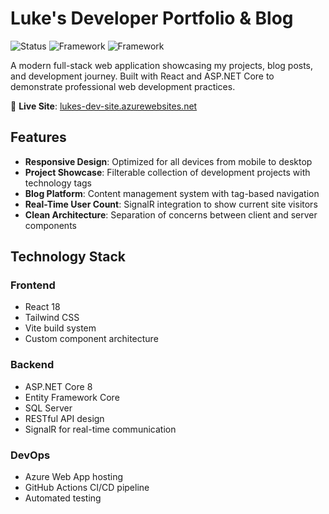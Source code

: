 # Luke's Developer Portfolio & Blog

![Status](https://img.shields.io/badge/status-live-brightgreen)
![Framework](https://img.shields.io/badge/frontend-React-blue)
![Framework](https://img.shields.io/badge/backend-.NET-purple)

A modern full-stack web application showcasing my projects, blog posts, and development journey. Built with React and ASP.NET Core to demonstrate professional web development practices.

🔗 **Live Site**: [lukes-dev-site.azurewebsites.net](https://lukes-dev-site.azurewebsites.net)

## Features

- **Responsive Design**: Optimized for all devices from mobile to desktop
- **Project Showcase**: Filterable collection of development projects with technology tags
- **Blog Platform**: Content management system with tag-based navigation
- **Real-Time User Count**: SignalR integration to show current site visitors
- **Clean Architecture**: Separation of concerns between client and server components

## Technology Stack

### Frontend
- React 18
- Tailwind CSS
- Vite build system
- Custom component architecture

### Backend
- ASP.NET Core 8
- Entity Framework Core
- SQL Server
- RESTful API design
- SignalR for real-time communication

### DevOps
- Azure Web App hosting
- GitHub Actions CI/CD pipeline
- Automated testing
